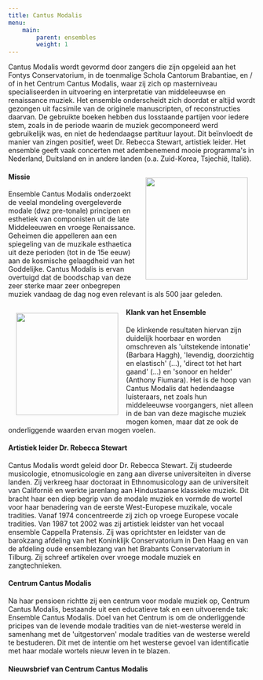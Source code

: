 ```yaml
---
title: Cantus Modalis
menu:
    main:
        parent: ensembles
        weight: 1
---
```

Cantus Modalis wordt gevormd door zangers die zijn opgeleid aan het Fontys Conservatorium, in de toenmalige Schola Cantorum Brabantiae, en / of in het Centrum Cantus Modalis, waar zij zich op masterniveau specialiseerden in uitvoering en interpretatie van middeleeuwse en renaissance muziek. Het ensemble onderscheidt zich doordat er altijd wordt gezongen uit facsimile van de originele manuscripten, of reconstructies daarvan. De gebruikte boeken hebben dus losstaande partijen voor iedere stem, zoals in de periode waarin de muziek gecomponeerd werd gebruikelijk was, en niet de hedendaagse partituur layout. Dit beïnvloedt de manier van zingen positief, weet Dr. Rebecca Stewart, artistiek leider. Het ensemble geeft vaak concerten met adembenemend mooie programma's in Nederland, Duitsland en in andere landen (o.a. Zuid-Korea, Tsjechië, Italië).

<img src="../images/isaac.jpg" style="width: 13rem; float: right; margin:1rem">

#### Missie
Ensemble Cantus Modalis onderzoekt de veelal mondeling overgeleverde modale (dwz pre-tonale) principen en esthetiek van componisten uit de late Middeleeuwen en vroege Renaissance. Geheimen die appelleren aan een spiegeling van de muzikale esthaetica uit deze perioden (tot in de 15e eeuw) aan de kosmische gelaagdheid van het Goddelijke. Cantus Modalis is ervan overtuigd dat de boodschap van deze zeer sterke maar zeer onbegrepen muziek vandaag de dag nog even relevant is als 500 jaar geleden.

 <img src="../images/CD.bmp" style="width: 13rem; float: left; margin:1rem">

#### Klank van het Ensemble
De klinkende resultaten hiervan zijn duidelijk hoorbaar en worden omschreven als 'uitstekende intonatie' (Barbara Haggh), 'levendig, doorzichtig en elastisch' (…), 'direct tot het hart gaand' (…) en 'sonoor en helder' (Anthony Fiumara). Het is de hoop van Cantus Modalis dat hedendaagse luisteraars, net zoals hun middeleeuwse voorgangers, niet alleen in de ban van deze magische muziek mogen komen, maar dat ze ook de onderliggende waarden ervan mogen voelen.

#### Artistiek leider Dr. Rebecca Stewart
Cantus Modalis wordt geleid door Dr. Rebecca Stewart. Zij studeerde musicologie, etnomusicologie en zang aan diverse universiteiten in diverse landen. Zij verkreeg haar doctoraat in Ethnomusicology aan de universiteit van Californië en werkte jarenlang aan Hindustaanse klassieke muziek. Dit bracht haar een diep begrip van de modale muziek en vormde de wortel voor haar benadering van de eerste West-Europese muzikale, vocale tradities.
Vanaf 1974 concentreerde zij zich op vroege Europese vocale tradities. Van 1987 tot 2002 was zij artistiek leidster van het vocaal ensemble Cappella Pratensis. Zij was oprichtster en leidster van de barokzang afdeling van het Koninklijk Conservatorium in Den Haag en van de afdeling oude ensemblezang van het Brabants Conservatorium in Tilburg. Zij schreef artikelen over vroege modale muziek en zangtechnieken.

#### Centrum Cantus Modalis
Na haar pensioen richtte zij een centrum voor modale muziek op, Centrum Cantus Modalis, bestaande uit een educatieve tak en een uitvoerende tak: Ensemble Cantus Modalis. Doel van het Centrum is om de onderliggende pricipes van de levende modale tradities van de niet-westerse wereld in samenhang met de 'uitgestorven' modale tradities van de westerse wereld te bestuderen. Dit met de intentie om het westerse gevoel van identificatie met haar modale wortels nieuw leven in te blazen.

#### Nieuwsbrief van Centrum Cantus Modalis

<script async src="https://embed.email-provider.eu/e/d1gkustesj-fkt3dj0zfw.js"></script>